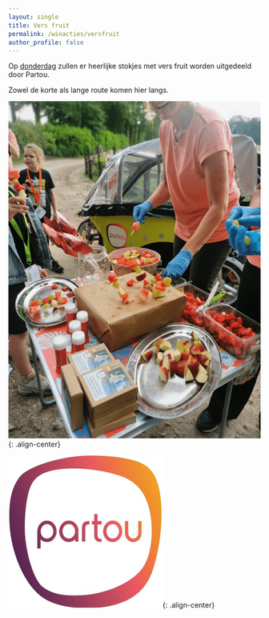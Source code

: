 ```yaml
---
layout: single
title: Vers fruit
permalink: /winacties/versfruit
author_profile: false
---
```


Op [donderdag](/routes/donderdag) zullen er heerlijke stokjes met vers fruit worden uitgedeeld door Partou.  

Zowel de korte als lange route komen hier langs.  

![Vers fruit](/assets/images/news/2025/partou-fruit.png){: .align-center}  

![Partou Logo](/assets/sponsors/Partou.png){: .align-center}